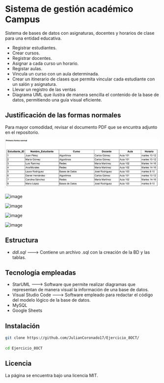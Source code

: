 # Sistema de gestión académico Campus

Sistema de bases de datos con asignaturas, docentes y horarios de clase para una entidad educativa.

- Registrar estudiantes.
- Crear cursos.
- Registrar docentes.
- Asignar a cada curso un horario.
- Registar aulas.
- Vincula un curso con un aula determinada.
- Crear un itinerario de clases que permita vincular cada estudiante con un salón y asignatura.
- Llevar un registro de las ventas
- Diagrama UML que ilustra de manera sencilla el contenido de la base de datos, permitiendo una guía visual eficiente.

## Justificación de las formas normales

Para mayor comodidad, revisar el documento PDF que se encuntra adjunto en el repositorio.

![enter image description here](https://github.com/JulianCoronado17/Ejercicio_8OCT/blob/main/IMG/Captura%20desde%202024-10-08%2013-08-36.png?raw=true)

![image](https://github.com/user-attachments/assets/a0d5b235-6cdf-4ad5-bf85-dc5ea72ab3ef)

![image](https://github.com/user-attachments/assets/ca2397ee-a685-4820-ab22-842f36ce7e55)

![image](https://github.com/user-attachments/assets/95e69c41-1c0b-44f0-904a-52cdb3d92a72)

![image](https://github.com/user-attachments/assets/8895882f-c13d-4501-9a4a-a4d175cb1606)


##  Estructura

- *ddl.sql* ---> Contiene un archivo .sql con la creación de la BD y las tablas.


##  Tecnología empleadas

- StarUML ---> Software que permite realizar diagramas que representan de manera visual la información de una base de datos.
- Visual Studio Code ---> Software empleado para redactar el código del modelo lógico de la base de datos.
- MySQL
- Google Sheets

##  Instalación

```bash
git clone https://github.com/JulianCoronado17/Ejercicio_8OCT/

cd Ejercicio_8OCT
```

##  Licencia
La página se encuentra bajo una licencia MIT.
